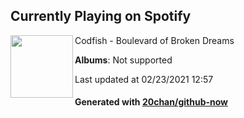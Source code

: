 ## Currently Playing on Spotify

[<img align="left" width="100" src="https://i.scdn.co/image/ab67616d0000b273caa3fa694ed00c261e8334ab">](https://open.spotify.com/album/3y7kTb2ve1Hy4QjDyX5nOE)

Codfish - Boulevard of Broken Dreams

**Albums**: Not supported

Last updated at 02/23/2021 12:57

#### Generated with [20chan/github-now](https://github.com/20chan/github-now)


<!--
**20chan/20chan** is a ✨ _special_ ✨ repository because its `README.md` (this file) appears on your GitHub profile.

Here are some ideas to get you started:

- 🔭 I’m currently working on ...
- 🌱 I’m currently learning ...
- 👯 I’m looking to collaborate on ...
- 🤔 I’m looking for help with ...
- 💬 Ask me about ...
- 📫 How to reach me: ...
- 😄 Pronouns: ...
- ⚡ Fun fact: ...
-->
